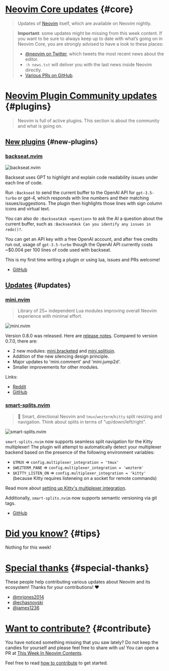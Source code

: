 # [Neovim Core updates](#core) {#core}

> Updates of [Neovim](https://neovim.org) itself, which are available on Neovim nightly.

> **Important**: some updates might be missing from this week content. If you want to be sure to always keep up to
> date with what’s going on in Neovim Core, you are strongly advised to have a look to these places:
>
> - [@neovim on Twitter](https://twitter.com/neovim), which tweets the most recent news about the editor.
> - `:h news.txt` will deliver you with the last news inside Neovim directly.
> - [Various PRs on GitHub](https://github.com/neovim/neovim/pulls).

# [Neovim Plugin Community updates](#plugins) {#plugins}

> Neovim is full of active plugins. This section is about the community and what is going on.


## [New plugins](#new-plugins) {#new-plugins}


<h3 id="new-backseat.nvim">
  <a href="#new-backseat.nvim">
    <span class="icon-text">
      <span class="icon">
        <i class="fa-solid fa-book"></i>
      </span>
    </span>
    <span>backseat.nvim</span>
  </a>
</h3>

![backseat.nvim](https://user-images.githubusercontent.com/32351696/229314187-f229664f-f396-4840-9765-8118810b3dae.png)

Backseat uses GPT to highlight and explain code readability issues under each line of code. 

Run `:Backseat` to send the current buffer to the OpenAI API for `gpt-3.5-turbo` or gpt-4, which responds with line 
numbers and their matching issues/suggestions. The plugin then highlights those lines with sign column icons and virtual 
text. 

You can also do `:BackseatAsk <question>` to ask the AI a question about the current buffer, such as
`:BackseatAsk Can you identify any issues in redo()?`.

You can get an API key with a free OpenAI account, and after free credits run out, usage of `gpt-3.5-turbo` though the
OpenAI API currently costs ~$0.004 per 100 lines of code used with backseat.

This is my first time writing a plugin or using lua, issues and PRs welcome!

- [GitHub](https://github.com/james1236/backseat.nvim)


## [Updates](#updates) {#updates}


<h3 id="update-mini.nvim">
  <a href="#update-mini.nvim">
    <span class="icon-text">
      <span class="icon">
        <i class="fa-solid fa-book"></i>
      </span>
    </span>
    <span>mini.nvim</span>
  </a>
</h3>

> Library of 25+ independent Lua modules improving overall Neovim experience with minimal effort.

![mini.nvim](https://user-images.githubusercontent.com/24854248/218315513-856bf2e8-2716-4061-a799-168fc5192e43.png)

Version 0.8.0 was released. Here are [release notes](https://github.com/echasnovski/mini.nvim/releases/tag/v0.8.0).
Compared to version 0.7.0, there are:

- 2 new modules: [mini.bracketed](https://github.com/echasnovski/mini.nvim/blob/main/readmes/mini-bracketed.md) and 
  [mini.splitjoin](https://github.com/echasnovski/mini.nvim/blob/main/readmes/mini-splitjoin.md).
- Addition of the new silencing design principle.
- Major updates to 'mini.comment' and 'mini.jump2d'.
- Smaller improvements for other modules.

Links:

- [Reddit](https://www.reddit.com/r/neovim/comments/129iwqy/mininvim_release_of_version_080/)
- [GitHub](https://github.com/echasnovski/mini.nvim)


<h3 id="update-smart-splits.nvim">
  <a href="#update-smart-splits.nvim">
    <span class="icon-text">
      <span class="icon">
        <i class="fa-solid fa-book"></i>
      </span>
    </span>
    <span>smart-splits.nvim</span>
  </a>
</h3>

> 🧠 Smart, directional Neovim and `tmux`/`wezterm`/`kitty` split resizing and navigation. Think about splits in terms 
> of "up/down/left/right". 

![smart-splits.nvim](https://user-images.githubusercontent.com/8648891/201928611-4338e3cb-cca9-4e15-92c6-0405b7072279.gif)

`smart-splits.nvim` now supports seamless split navigation for the Kitty multiplexer! The plugin will attempt to 
automatically detect your multiplexer backend based on the presence of the following environment variables:

- `$TMUX` => `config.multiplexer_integration = 'tmux'`
- `$WEZTERM_PANE` => `config.multiplexer_integration = 'wezterm'`
- `$KITTY_LISTEN_ON` => `config.multiplexer_integration = 'kitty'` (because Kitty requires listeneing on a socket for remote commands)

Read more about [setting up Kitty's multiplexer integration](https://github.com/mrjones2014/smart-splits.nvim#kitty).

Additionally, `smart-splits.nvim` now supports semantic versioning via git tags.

- [GitHub](https://github.com/mrjones2014/smart-splits.nvim)


# [Did you know?](#tips) {#tips}

Nothing for this week!

# [Special thanks](#special-thanks) {#special-thanks}

These people help contributing various updates about Neovim and its ecosystem! Thanks for your contributions! ❤️

- [@mrjones2014](https://github.com/mrjones2014)
- [@echasnovski](https://github.com/echasnovski)
- [@james1236](https://github.com/james1236)

# [Want to contribute?](#contribute) {#contribute}

You have noticed something missing that you saw lately? Do not keep the candies for yourself and please feel free to
share with us! You can open a PR at [This Week In Neovim Contents](https://github.com/phaazon/this-week-in-neovim-contents).

Feel free to read [how to contribute](https://github.com/phaazon/this-week-in-neovim-contents#how-to-contribute)
to get started.

